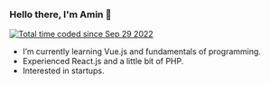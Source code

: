 <h3>Hello there, I'm Amin 👋</h3>
<p>
<a href="https://wakatime.com/@06ea4e7e-6a57-40c1-ad9c-151ac361c86e"><img src="https://wakatime.com/badge/user/06ea4e7e-6a57-40c1-ad9c-151ac361c86e.svg" alt="Total time coded since Sep 29 2022" />
</a>
</p>

-  I’m currently learning Vue.js and fundamentals of programming.
-  Experienced React.js and a little bit of PHP.
-  Interested in startups.


<!-- ![Anurag's GitHub stats](https://github-readme-stats.vercel.app/api?username=ma-mahmudi&show_icons=ture&bg_color=161a1f&text_color=ffffff&border_color=ffffff) -->
